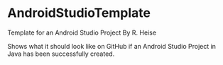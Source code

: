 # AndroidStudioTemplate
Template for an Android Studio Project
By R. Heise

Shows what it should look like on GitHub if an Android Studio
Project in Java has been successfully created.

